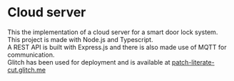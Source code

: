 # Cloud server

This the implementation of a cloud server for a smart door lock system.  
This project is made with Node.js and Typescript.  
A REST API is built with Express.js and there is also made use of MQTT for communication.  
Glitch has been used for deployment and is available at [patch-literate-cut.glitch.me](http://patch-literate-cut.glitch.me)
